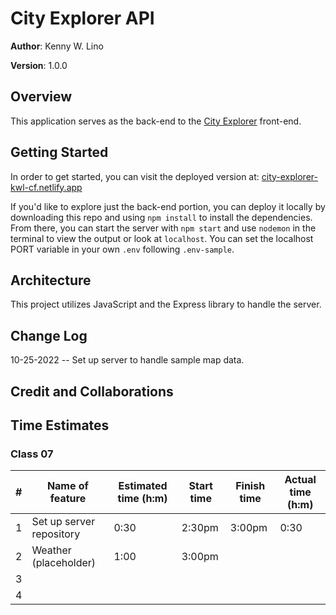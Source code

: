 # City Explorer API

**Author**: Kenny W. Lino

**Version**: 1.0.0

## Overview

This application serves as the back-end to the [City Explorer](https://github.com/kennywlino/city-explorer) front-end.

## Getting Started

In order to get started, you can visit the deployed version at: [city-explorer-kwl-cf.netlify.app](https://city-explorer-kwl-cf.netlify.app)

If you'd like to explore just the back-end portion, you can deploy it locally by downloading this repo and using `npm install` to install the dependencies. From there, you can start the server with `npm start` and use `nodemon` in the terminal to view the output or look at `localhost`. You can set the localhost PORT variable in your own `.env` following `.env-sample`.

## Architecture

This project utilizes JavaScript and the Express library to handle the server.

## Change Log

10-25-2022 -- Set up server to handle sample map data.

## Credit and Collaborations

## Time Estimates

### Class 07

| #   | Name of feature          | Estimated time (h:m) | Start time | Finish time | Actual time (h:m) |
| --- | ------------------------ | -------------------- | ---------- | ----------- | ----------------- |
| 1   | Set up server repository | 0:30                 | 2:30pm     | 3:00pm      | 0:30              |
| 2   | Weather (placeholder)    | 1:00                 | 3:00pm     |             |                   |
| 3   |                          |                      |            |             |                   |
| 4   |                          |                      |            |             |                   |
